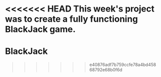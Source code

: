 <<<<<<< HEAD
This week's project was to create a fully functioning BlackJack game.
=======
# BlackJack
>>>>>>> e40876adf7b759ccfe78a4bd45868792e68b0f6d

